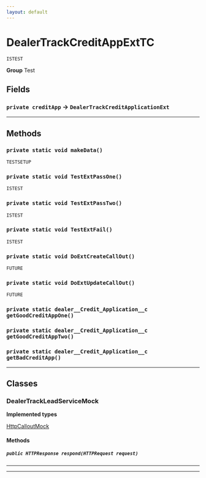 ```yaml
---
layout: default
---
```

# DealerTrackCreditAppExtTC

`ISTEST`



**Group** Test

## Fields

### `private creditApp` → `DealerTrackCreditApplicationExt`


---
## Methods
### `private static void makeData()`

`TESTSETUP`
### `private static void TestExtPassOne()`

`ISTEST`
### `private static void TestExtPassTwo()`

`ISTEST`
### `private static void TestExtFail()`

`ISTEST`
### `private static void DoExtCreateCallOut()`

`FUTURE`
### `private static void DoExtUpdateCallOut()`

`FUTURE`
### `private static dealer__Credit_Application__c getGoodCreditAppOne()`
### `private static dealer__Credit_Application__c getGoodCreditAppTwo()`
### `private static dealer__Credit_Application__c getBadCreditApp()`
---
## Classes
### DealerTrackLeadServiceMock

**Implemented types**

[HttpCalloutMock](HttpCalloutMock)

#### Methods
##### `public HTTPResponse respond(HTTPRequest request)`
---

---
